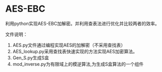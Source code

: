 # AES-EBC

利用python实现AES-EBC加解密。并利用查表法进行优化并比较两者的效率。

文件说明：
1. AES.py文件通过编程实现AES的加解密（不采用查找表）
2. AES_lookup.py采用查找表快速实现的方法实现AES加密算法。
3. Gen_S.py生成S盒
4. mod_inverse.py为有限域上的模逆算法,为生成S盒算法的一个组件
